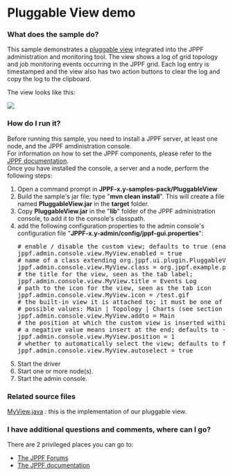 # Pluggable View demo

<h3>What does the sample do?</h3>
This sample demonstrates a <a href="">pluggable view</a> integrated into the JPPF administration and monitoring tool.
The view shows a log of grid topology and job monitoring events occurring in the JPPF grid.
Each log entry is timestamped and the view also has two action buttons to clear the log and copy the log to the clipboard.

<p>The view looks like this:
<p><img src="images/EventsLog.gif"/>

<h3>How do I run it?</h3>
Before running this sample, you need to install a JPPF server, at least one node, and the JPPF amdinistration console.<br>
For information on how to set the JPPF components, please refer to the <a href="https://www.jppf.org/doc/6.3/index.php?title=Introduction">JPPF documentation</a>.<br>
Once you have installed the console, a server and a node, perform the following steps:
<ol class="samplesList">
  <li>Open a command prompt in <b>JPPF-x.y-samples-pack/PluggableView</b></li>
  <li>Build the sample's jar file: type "<b>mvn clean install</b>". This will create a file named <b>PluggableView.jar</b> in the <b>target</b> folder.
  <li>Copy <b>PluggableView.jar</b> in the "<b>lib</b>" folder of the JPPF administration console, to add it to the console's classpath.</li>
  <li>add the following configuration properties to the admin console's configuration file "<b>JPPF-x.y-admin/config/jppf-gui.properties</b>":
<pre class="prettyprint lang-conf">
# enable / disable the custom view; defaults to true (enabled)
jppf.admin.console.view.MyView.enabled = true
# name of a class extending org.jppf.ui.plugin.PluggableView
jppf.admin.console.view.MyView.class = org.jppf.example.pluggableview.MyView
# the title for the view, seen as the tab label;
jppf.admin.console.view.MyView.title = Events Log
# path to the icon for the view, seen as the tab icon
jppf.admin.console.view.MyView.icon = /test.gif
# the built-in view it is attached to; it must be one of the tabbed panes of the console
# possible values: Main | Topology | Charts (see section below for their definition)
jppf.admin.console.view.MyView.addto = Main
# the position at which the custom view is inserted within the enclosing tabbed pane
# a negative value means insert at the end; defaults to -1 (insert at the end)
jppf.admin.console.view.MyView.position = 1
# whether to automatically select the view; defaults to false
jppf.admin.console.view.MyView.autoselect = true
</pre>
  </li>
  <li>Start the driver</li>
  <li>Start one or more node(s).</li>
  <li>Start the admin console.</li>
  <liUpon startup, the console should show the custom view</li>
</ol>

<h3>Related source files</h3>
<a href="target/tohtml/src/org/jppf/example/pluggableview/MyView.java">MyView.java</a> : this is the implementation of our pluggable view.</li>

<h3>I have additional questions and comments, where can I go?</h3>
<p>There are 2 privileged places you can go to:
<ul class="samplesList">
  <li><a href="https://www.jppf.org/forums">The JPPF Forums</a></li>
  <li><a href="https://www.jppf.org/doc/6.2">The JPPF documentation</a></li>
</ul>

